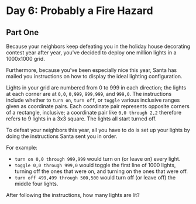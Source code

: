 # Day 6: Probably a Fire Hazard

## Part One

Because your neighbors keep defeating you in the holiday house decorating contest year after year, you've decided to deploy one million lights in a 1000x1000 grid.

Furthermore, because you've been especially nice this year, Santa has mailed you instructions on how to display the ideal lighting configuration.

Lights in your grid are numbered from 0 to 999 in each direction; the lights at each corner are at `0,0`, `0,999`, `999,999`, and `999,0`. The instructions include whether to `turn on`, `turn off`, or `toggle` various inclusive ranges given as coordinate pairs. Each coordinate pair represents opposite corners of a rectangle, inclusive; a coordinate pair like `0,0 through 2,2` therefore refers to 9 lights in a 3x3 square. The lights all start turned off.

To defeat your neighbors this year, all you have to do is set up your lights by doing the instructions Santa sent you in order.

For example:

 - `turn on 0,0 through 999,999` would turn on (or leave on) every light.
 - `toggle 0,0 through 999,0` would toggle the first line of 1000 lights, turning off the ones that were on, and turning on the ones that were off.
 - `turn off 499,499 through 500,500` would turn off (or leave off) the middle four lights.

After following the instructions, how many lights are lit?